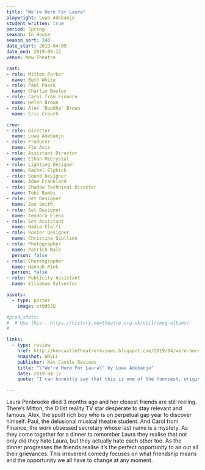 ```yaml
---
title: "We're Here For Laura"
playwright: Luwa Adebanjo
student_written: true
period: Spring
season: In House
season_sort: 340
date_start: 2019-04-09
date_end: 2019-04-12
venue: New Theatre

cast:
- role: Mitton Parker
  name: Beth White
- role: Paul Pasek
  name: Charlie Basley
- role: Carol from Finance
  name: Helen Brown
- role: Alex 'Buddha' Brown
  name: Eric Crouch

crew:
- role: Director
  name: Luwa Adebanjo
- role: Producer
  name: Flo Avis
- role: Assistant Director
  name: Ethan McCrystal
- role: Lighting Designer
  name: Rachel Elphick
- role: Sound Designer
  name: Adam Frankland
- role: Shadow Technical Director
  name: Tobi Bambi
- role: Set Designer
  name: Zoe Smith
- role: Set Designer
  name: Teodora Elena
- role: Set Assistant
  name: Nadia Elalfi
- role: Poster Designer
  name: Christina Scullion
- role: Photographer
  name: Patrick Wale
  person: false
- role: Choreographer
  name: Hannah Pink
  person: false
- role: Publicity Assistant
  name: Elliemae Sylvester

assets:
  - type: poster
    image: vtQd6JQ

#prod_shots:
#  # Use this - https://history.newtheatre.org.uk/util/smug-albums/
#

links:
  - type: review
    href: http://kevcastletheatrereviews.blogspot.com/2019/04/were-here-for-laura-by-luwa-adebanjo.html
    snapshot: WRvLL
    publisher: Kev Castle Reviews
    title: "\"We're Here For Laura\" by Luwa Adebanjo"
    date: 2019-04-12
    quote: "I can honestly say that this is one of the funniest, original pieces of theatre I've seen, not only at the New Theatre but in Nottingham for a while."

---
```


Laura Penbrooke died 3 months ago and her closest friends are still reeling. There’s Mitton, the D list reality TV star desperate to stay relevant and famous, Alex, the spoilt rich boy who is on perpetual gap year to discover himself. Paul, the delusional musical theatre student. And Carol from Finance, the work obsessed secretary whose last name is a mystery. As they come together for a dinner to remember Laura they realise that not only did they hate Laura, but they actually hate each other too. As the dinner progresses the friends realise it’s the perfect opportunity to air out all their grievances. This irreverent comedy focuses on what friendship means and the opportunity we all have to change at any moment.
